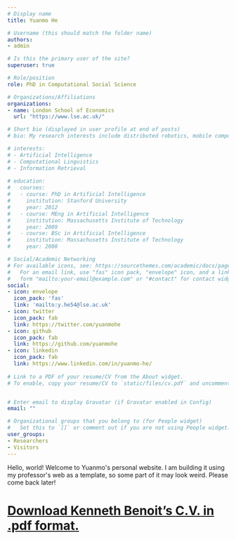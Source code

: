 ```yaml
---
# Display name
title: Yuanmo He

# Username (this should match the folder name)
authors:
- admin

# Is this the primary user of the site?
superuser: true

# Role/position
role: PhD in Computational Social Science

# Organizations/Affiliations
organizations:
- name: London School of Economics
  url: "https://www.lse.ac.uk/"

# Short bio (displayed in user profile at end of posts)
# bio: My research interests include distributed robotics, mobile computing and programmable matter.

# interests:
# - Artificial Intelligence
# - Computational Linguistics
# - Information Retrieval
 
# education:
#   courses:
#   - course: PhD in Artificial Intelligence
#     institution: Stanford University
#     year: 2012
#   - course: MEng in Artificial Intelligence
#     institution: Massachusetts Institute of Technology
#     year: 2009
#   - course: BSc in Artificial Intelligence
#     institution: Massachusetts Institute of Technology
#     year: 2008

# Social/Academic Networking
# For available icons, see: https://sourcethemes.com/academic/docs/page-builder/#icons
#   For an email link, use "fas" icon pack, "envelope" icon, and a link in the
#   form "mailto:your-email@example.com" or "#contact" for contact widget.
social:
- icon: envelope
  icon_pack: 'fas'
  link: 'mailto:y.he54@lse.ac.uk'
- icon: twitter
  icon_pack: fab
  link: https://twitter.com/yuanmohe
- icon: github
  icon_pack: fab
  link: https://github.com/yuanmohe
- icon: linkedin
  icon_pack: fab
  link: https://www.linkedin.com/in/yuanmo-he/
 
# Link to a PDF of your resume/CV from the About widget.
# To enable, copy your resume/CV to `static/files/cv.pdf` and uncomment the lines below.


# Enter email to display Gravatar (if Gravatar enabled in Config)
email: ""

# Organizational groups that you belong to (for People widget)
#   Set this to `[]` or comment out if you are not using People widget.
user_groups:
- Researchers
- Visitors
---
```


Hello, world! Welcome to Yuanmo's personal website. I am building it using my professor's web as a template, so some part of it may look weird. Please come back later!

# [Download Kenneth Benoit’s **C.V.** in .pdf format.](/pdfs/KenBenoitCV.pdf "CV in pdf format")
